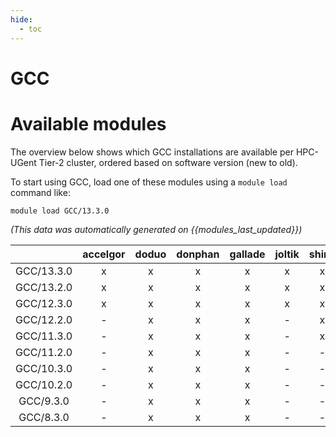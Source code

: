 ```yaml
---
hide:
  - toc
---
```


GCC
===

# Available modules


The overview below shows which GCC installations are available per HPC-UGent Tier-2 cluster, ordered based on software version (new to old).

To start using GCC, load one of these modules using a `module load` command like:

```shell
module load GCC/13.3.0
```

*(This data was automatically generated on {{modules_last_updated}})*  

| |accelgor|doduo|donphan|gallade|joltik|shinx|skitty|
| :---: | :---: | :---: | :---: | :---: | :---: | :---: | :---: |
|GCC/13.3.0|x|x|x|x|x|x|x|
|GCC/13.2.0|x|x|x|x|x|x|x|
|GCC/12.3.0|x|x|x|x|x|x|x|
|GCC/12.2.0|-|x|x|x|-|x|-|
|GCC/11.3.0|-|x|x|x|-|x|-|
|GCC/11.2.0|-|x|x|x|-|-|-|
|GCC/10.3.0|-|x|x|x|-|-|-|
|GCC/10.2.0|-|x|x|x|-|-|-|
|GCC/9.3.0|-|x|x|x|-|-|-|
|GCC/8.3.0|-|x|x|x|-|-|-|
